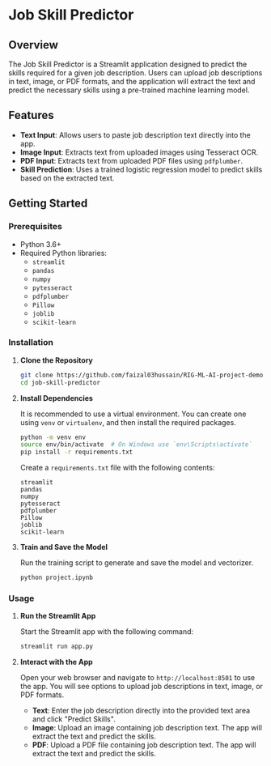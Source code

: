 
# Job Skill Predictor

## Overview

The Job Skill Predictor is a Streamlit application designed to predict the skills required for a given job description. Users can upload job descriptions in text, image, or PDF formats, and the application will extract the text and predict the necessary skills using a pre-trained machine learning model.

## Features

- **Text Input**: Allows users to paste job description text directly into the app.
- **Image Input**: Extracts text from uploaded images using Tesseract OCR.
- **PDF Input**: Extracts text from uploaded PDF files using `pdfplumber`.
- **Skill Prediction**: Uses a trained logistic regression model to predict skills based on the extracted text.

## Getting Started

### Prerequisites

- Python 3.6+
- Required Python libraries:
  - `streamlit`
  - `pandas`
  - `numpy`
  - `pytesseract`
  - `pdfplumber`
  - `Pillow`
  - `joblib`
  - `scikit-learn`

### Installation

1. **Clone the Repository**

   ```bash
   git clone https://github.com/faizal03hussain/RIG-ML-AI-project-demo.git
   cd job-skill-predictor
   ```

2. **Install Dependencies**

   It is recommended to use a virtual environment. You can create one using `venv` or `virtualenv`, and then install the required packages.

   ```bash
   python -m venv env
   source env/bin/activate  # On Windows use `env\Scripts\activate`
   pip install -r requirements.txt
   ```

   Create a `requirements.txt` file with the following contents:

   ```
   streamlit
   pandas
   numpy
   pytesseract
   pdfplumber
   Pillow
   joblib
   scikit-learn
   ```

3. **Train and Save the Model**

   Run the training script to generate and save the model and vectorizer.

   ```bash
   python project.ipynb
   ```

### Usage

1. **Run the Streamlit App**

   Start the Streamlit app with the following command:

   ```bash
   streamlit run app.py
   ```

2. **Interact with the App**

   Open your web browser and navigate to `http://localhost:8501` to use the app. You will see options to upload job descriptions in text, image, or PDF formats.

   - **Text**: Enter the job description directly into the provided text area and click "Predict Skills".
   - **Image**: Upload an image containing job description text. The app will extract the text and predict the skills.
   - **PDF**: Upload a PDF file containing job description text. The app will extract the text and predict the skills.
